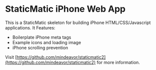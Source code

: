 # StaticMatic iPhone Web App

This is a StaticMatic skeleton for building iPhone HTML/CSS/Javascript applications. It Features:

- Boilerplate iPhone meta tags
- Example icons and loading image
- iPhone scrolling prevention

Visit [https://github.com/mindeavor/staticmatic2](https://github.com/mindeavor/staticmatic2) for more information.
